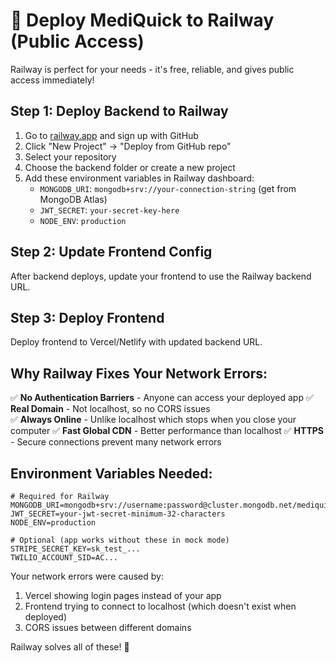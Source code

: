 # 🚀 Deploy MediQuick to Railway (Public Access)

Railway is perfect for your needs - it's free, reliable, and gives public access immediately!

## Step 1: Deploy Backend to Railway

1. Go to [railway.app](https://railway.app) and sign up with GitHub
2. Click "New Project" → "Deploy from GitHub repo"
3. Select your repository 
4. Choose the backend folder or create a new project
5. Add these environment variables in Railway dashboard:
   - `MONGODB_URI`: `mongodb+srv://your-connection-string` (get from MongoDB Atlas)
   - `JWT_SECRET`: `your-secret-key-here`
   - `NODE_ENV`: `production`

## Step 2: Update Frontend Config

After backend deploys, update your frontend to use the Railway backend URL.

## Step 3: Deploy Frontend

Deploy frontend to Vercel/Netlify with updated backend URL.

## Why Railway Fixes Your Network Errors:

✅ **No Authentication Barriers** - Anyone can access your deployed app
✅ **Real Domain** - Not localhost, so no CORS issues  
✅ **Always Online** - Unlike localhost which stops when you close your computer
✅ **Fast Global CDN** - Better performance than localhost
✅ **HTTPS** - Secure connections prevent many network errors

## Environment Variables Needed:

```env
# Required for Railway
MONGODB_URI=mongodb+srv://username:password@cluster.mongodb.net/mediquick
JWT_SECRET=your-jwt-secret-minimum-32-characters
NODE_ENV=production

# Optional (app works without these in mock mode)
STRIPE_SECRET_KEY=sk_test_...
TWILIO_ACCOUNT_SID=AC...
```

Your network errors were caused by:
1. Vercel showing login pages instead of your app
2. Frontend trying to connect to localhost (which doesn't exist when deployed)  
3. CORS issues between different domains

Railway solves all of these! 🎉